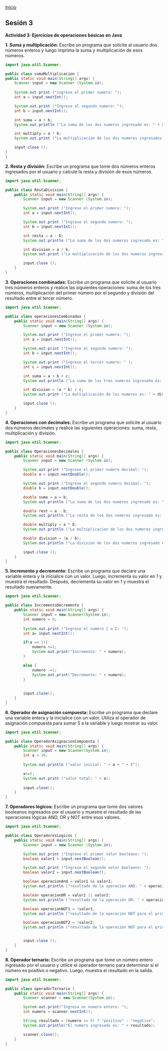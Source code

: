 <!-- No borrar o modificar -->
[Inicio](./index.md)

## Sesión 3 


**Actividad 3: Ejercicios de operaciones básicas en Java**

**1. Suma y multiplicación:** Escribe un programa que solicite al usuario dos números enteros y luego imprima la suma y multiplicación de esos números.

```java
import java.util.Scanner;

public class sumaMultiplicacion {
public static void main(String[] args) {
    Scanner input = new Scanner (System.in);
    
    System.out.print ("ingrese el primer numero: ");
    int a = input.nextInt(); 

    System.out.print ("Ingrese el segundo numero: ");
    int b = input.nextInt();

    int suma = a + b;
    System.out.println ("La suma de los dos numeros ingresado es: " + suma);

    int multiply = a * b;
    System.out.print ("La multiplicación de los dos numeros ingresados es: " + multiply);

    input.close ();
}
}
``` 

**2. Resta y división:** Escribe un programa que tome dos números enteros ingresados por el usuario y calcule la resta y división de esos números.

```java
import java.util.Scanner;

public class RestaDivision {
    public static void main(String[] args) {
        Scanner input = new Scanner (System.in);

        System.out.print ("Ingrese el primer numero: ");
        int a = input.nextInt();

        System.out.print ("Ingrese el segundo numero: ");
        int b = input.nextInt();

        int resta = a - b;
        System.out.println ("La suma de los dos numeros ingresado es: " + resta);

        int division = a / b;
        System.out.print ("La multiplicación de los dos numeros ingresados es: " + division);

        input.close ();
    }
}
```

**3. Operaciones combinadas:** Escribe un programa que solicite al usuario tres números enteros y realice las siguientes operaciones: suma de los tres números, multiplicación del primer número por el segundo y división del resultado entre el tercer número.

```java
import java.util.Scanner;

public class operacionesCombinadas {
    public static void main(String[] args) {
        Scanner input = new Scanner (System.in);

        System.out.print ("Ingrese el primer numero: ");
        int a = input.nextInt();

        System.out.print ("Ingrese el segundo numero: ");
        int b = input.nextInt();

        System.out.print ("Ingrese el tercer numero: " );
        int c = input.nextInt();

        int suma = a + b + c;
        System.out.println ("La suma de los tres numeros ingresado es: " + suma);

        int division = (a * b) / c;
        System.out.print ("La multiplicación de los numeros es: " + division);

        input.close ();
    }
}
```

**4. Operaciones con decimales:** Escribe un programa que solicite al usuario dos números decimales y realice las siguientes operaciones: suma, resta, multiplicación y división.

```java
import java.util.Scanner;

public class OperacionesDecimales {
    public static void main(String[] args) {
        Scanner input = new Scanner (System.in);

        System.out.print ("Ingrese el primer numero decimal: ");
        double a = input.nextDouble();

        System.out.print ("Ingrese el segundo numero decimal: ");
        double b = input.nextDouble();

        double suma = a + b;
        System.out.println ("La suma de los dos numeros ingresado es: " + suma);

        double rest = a - b;
        System.out.println ("La resta de los dos numeros ingresado es: " + rest);

        double multiply = a * b;
        System.out.println ("La multiplicacion de los dos numeros ingresado es: " + multiply);

        double division = (a / b);
        System.out.println ("La division de los dos numeros ingresado es: " + division);

        input.close ();
    }
}
```

**5. Incremento y decremento:** Escribe un programa que declare una variable entera y la inicialice con un valor. Luego, incrementa su valor en 1 y muestra el resultado. Después, decrementa su valor en 1 y muestra el resultado nuevamente.

```java
import java.util.Scanner;

public class IncrementoDecremento {
    public static void main(String[] args) {
        Scanner input = new Scanner(System.in);
        int numero = 0;
        
        System.out.print ("Ingrese el numero 1 o 2: ");
        int a= input.nextInt();

        if(a == 1){
            numero +=1;
            System.out.print("Incremento: " + numero);
        }

        else {
            numero -=1;
            System.out.print("Decremento: " + numero);
        }
        
        
        input.close();
    }
}
```

**6. Operador de asignación compuesta:** Escribe un programa que declare una variable entera y la inicialice con un valor. Utiliza el operador de asignación compuesta para sumar 5 a la variable y luego mostrar su valor.

```java
import java.util.Scanner;

public class OperadorAsignacionCompuesta {
    public static void main(String[] args) {
        Scanner input = new Scanner(System.in);
        int a = 30;
        
        System.out.println ("valor inicial: " + a + " + 5");

        a+=5;
        System.out.print ("valor total: " + a);
       
        input.close();
    }
}
```

**7. Operadores lógicos:** Escribe un programa que tome dos valores booleanos ingresados por el usuario y muestre el resultado de las operaciones lógicas AND, OR y NOT entre esos valores.

```java
import java.util.Scanner;

public class OperadoresLogicos {
    public static void main(String[] args) {
        Scanner input = new Scanner (System.in);

        System.out.print ("Ingrese el primer valor booleano: ");
        boolean valor1 = input.nextBoolean();

        System.out.print ("Ingrese el segundo valor booleano: ");
        boolean valor2 = input.nextBoolean();

        boolean operacionAnd = valor1 && valor2;
        System.out.println ("resultado de la operación AND: " + operacionAnd);

        boolean operacionOR = valor1 || valor2;
        System.out.println ("resultado de la operación OR: " + operacionOR);

        boolean operacionNOT1 = !valor1;
        System.out.println ("resultado de la operación NOT para el primer valor: " + operacionNOT1);

        boolean operacionNOT2 = !valor2;
        System.out.println ("resultado de la operación NOT para el primer valor: " + operacionNOT2);


        input.close ();
    }
}
```

**8. Operador ternario:** Escribe un programa que tome un número entero ingresado por el usuario y utilice el operador ternario para determinar si el número es positivo o negativo. Luego, muestra el resultado en la salida.

```java
import java.util.Scanner;

public class operadorTernario {
    public static void main(String[] args) {
        Scanner scanner = new Scanner(System.in);

        System.out.print("Ingresa un numero entero: ");
        int numero = scanner.nextInt();

        String resultado = (numero >= 0) ? "positivo" : "negativo";
        System.out.println("El numero ingresado es: " + resultado);

        scanner.close();
    }
}
```





